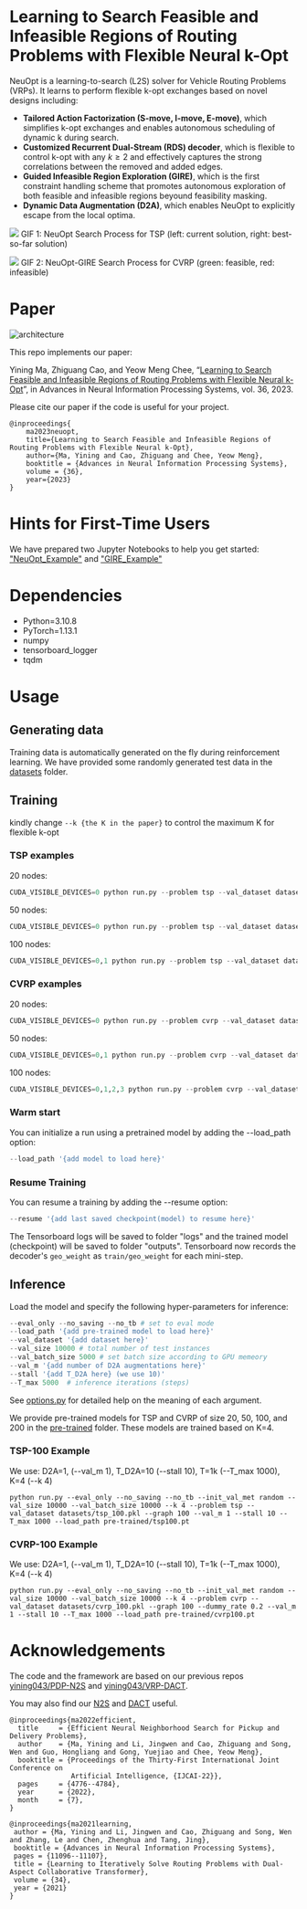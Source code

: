 # Learning to Search Feasible and Infeasible Regions of Routing Problems with Flexible Neural k-Opt

NeuOpt is a learning-to-search (L2S) solver for Vehicle Routing Problems (VRPs). It learns to perform flexible k-opt exchanges based on novel designs including:
- **Tailored Action Factorization (S-move, I-move, E-move)**, which simplifies k-opt exchanges and enables autonomous scheduling of dynamic k during search.
- **Customized Recurrent Dual-Stream (RDS) decoder**, which is flexible to control k-opt with any $k\ge2$ and effectively captures the strong correlations between the removed and added edges.
- **Guided Infeasible Region Exploration (GIRE)**, which is the first constraint handling scheme that promotes autonomous exploration of both feasible and infeasible regions beyound feasibility masking.
- **Dynamic Data Augmentation (D2A)**, which enables NeuOpt to explicitly escape from the local optima.


![](NeuOpt.gif)
GIF 1: NeuOpt Search Process for TSP (left: current solution, right: best-so-far solution)


![](GIRE.gif)
GIF 2: NeuOpt-GIRE Search Process for CVRP (green: feasible, red: infeasible)

# Paper
![architecture](main.jpg)

This repo implements our paper:

Yining Ma, Zhiguang Cao, and Yeow Meng Chee, “[Learning to Search Feasible and Infeasible Regions of Routing Problems with Flexible Neural k-Opt](https://arxiv.org/abs/2310.18264)”, in Advances in Neural Information Processing Systems, vol. 36, 2023.

Please cite our paper if the code is useful for your project.
```
@inproceedings{
    ma2023neuopt,
    title={Learning to Search Feasible and Infeasible Regions of Routing Problems with Flexible Neural k-Opt},
    author={Ma, Yining and Cao, Zhiguang and Chee, Yeow Meng},
    booktitle = {Advances in Neural Information Processing Systems},
    volume = {36},
    year={2023}
}
```

# Hints for First-Time Users
We have prepared two Jupyter Notebooks to help you get started: ["NeuOpt_Example"](./NeuOpt_Example.ipynb) and ["GIRE_Example"](./GIRE_Example.ipynb)


# Dependencies
* Python=3.10.8
* PyTorch=1.13.1
* numpy
* tensorboard_logger
* tqdm

# Usage
## Generating data
Training data is automatically generated on the fly during reinforcement learning. We have provided some randomly generated test data in the [datasets](./datasets) folder.

## Training
kindly change `--k {the K in the paper}` to control the maximum K for flexible k-opt
### TSP examples
20 nodes:
```python
CUDA_VISIBLE_DEVICES=0 python run.py --problem tsp --val_dataset datasets/tsp_20.pkl --graph 20 --warm_up 1 --val_m 1 --T_train 200 --n_step 4 --batch_size 512 --epoch_size 10240 --max_grad_norm 0.05 --val_size 1000 --val_batch_size 1000 --T_max 1000 --stall 0 --k 4 --init_val_met random --run_name 'example_training_TSP20'
```

50 nodes:
```python
CUDA_VISIBLE_DEVICES=0 python run.py --problem tsp --val_dataset datasets/tsp_50.pkl --graph 50 --warm_up 0.5 --val_m 1 --T_train 200 --n_step 4 --batch_size 512 --epoch_size 10240 --max_grad_norm 0.05 --val_size 1000 --val_batch_size 1000 --T_max 1000 --stall 0 --k 4 --init_val_met random --run_name 'example_training_TSP50'
```

100 nodes:
```python
CUDA_VISIBLE_DEVICES=0,1 python run.py --problem tsp --val_dataset datasets/tsp_100.pkl --graph 100 --warm_up 0.25 --val_m 1 --T_train 200 --n_step 4 --batch_size 512 --epoch_size 10240 --max_grad_norm 0.05 --val_size 1000 --val_batch_size 1000 --T_max 1000 --stall 0 --k 4 --init_val_met random --run_name 'example_training_TSP100'
```
### CVRP examples
20 nodes:
```python
CUDA_VISIBLE_DEVICES=0 python run.py --problem cvrp --val_dataset datasets/cvrp_20.pkl --dummy_rate 0.5 --graph 20 --warm_up 1 --val_m 1 --T_train 250 --n_step 5 --batch_size 600 --epoch_size 12000 --max_grad_norm 0.05 --val_size 1000 --val_batch_size 1000 --T_max 1000 --stall 0 --k 4  --init_val_met random --run_name 'example_training_CVRP20'
```

50 nodes:
```python
CUDA_VISIBLE_DEVICES=0,1 python run.py --problem cvrp --val_dataset datasets/cvrp_50.pkl --dummy_rate 0.4 --graph 50 --warm_up 0.5 --val_m 1 --T_train 250 --n_step 5 --batch_size 600 --epoch_size 12000 --max_grad_norm 0.05 --val_size 1000 --val_batch_size 1000 --T_max 1000 --stall 0 --k 4 --init_val_met random --run_name 'example_training_CVRP50'
```

100 nodes:
```python
CUDA_VISIBLE_DEVICES=0,1,2,3 python run.py --problem cvrp --val_dataset datasets/cvrp_100.pkl --dummy_rate 0.2 --graph 100 --warm_up 0.25 --val_m 1 --T_train 250 --n_step 5 --batch_size 600 --epoch_size 12000 --max_grad_norm 0.05 --val_size 1000 --val_batch_size 1000 --T_max 1000 --stall 0 --k 4 --init_val_met random --run_name 'example_training_CVRP100'
```

### Warm start
You can initialize a run using a pretrained model by adding the --load_path option:
```python
--load_path '{add model to load here}'
```
### Resume Training
You can resume a training by adding the --resume option:
```python
--resume '{add last saved checkpoint(model) to resume here}'
```
The Tensorboard logs will be saved to folder "logs" and the trained model (checkpoint) will be saved to folder "outputs".
Tensorboard now records the decoder's `geo_weight` as `train/geo_weight` for each mini-step.

## Inference
Load the model and specify the following hyper-parameters for inference:

```python
--eval_only --no_saving --no_tb # set to eval mode
--load_path '{add pre-trained model to load here}'
--val_dataset '{add dataset here}' 
--val_size 10000 # total number of test instances
--val_batch_size 5000 # set batch size according to GPU memeory
--val_m '{add number of D2A augmentations here}'
--stall '{add T_D2A here} (we use 10)'
--T_max 5000  # inference iterations (steps)
```

See [options.py](./options.py) for detailed help on the meaning of each argument. 

We provide pre-trained models for TSP and CVRP of size 20, 50, 100, and 200 in the [pre-trained](./pre-trained/) folder. These models are trained based on K=4.

### TSP-100 Example
We use:
D2A=1, (--val_m 1),
T_D2A=10 (--stall 10), 
T=1k (--T_max 1000), K=4 (--k 4)
```
python run.py --eval_only --no_saving --no_tb --init_val_met random --val_size 10000 --val_batch_size 10000 --k 4 --problem tsp --val_dataset datasets/tsp_100.pkl --graph 100 --val_m 1 --stall 10 --T_max 1000 --load_path pre-trained/tsp100.pt
```

### CVRP-100 Example
We use:
D2A=1, (--val_m 1),
T_D2A=10 (--stall 10), 
T=1k (--T_max 1000),  K=4 (--k 4)
```
python run.py --eval_only --no_saving --no_tb --init_val_met random --val_size 10000 --val_batch_size 10000 --k 4 --problem cvrp --val_dataset datasets/cvrp_100.pkl --graph 100 --dummy_rate 0.2 --val_m 1 --stall 10 --T_max 1000 --load_path pre-trained/cvrp100.pt
```

# Acknowledgements
The code and the framework are based on our previous repos [yining043/PDP-N2S](https://github.com/yining043/PDP-N2S/) and [yining043/VRP-DACT](https://github.com/yining043/VRP-DACT).

You may also find our [N2S](https://github.com/yining043/PDP-N2S) and [DACT](https://github.com/yining043/VRP-DACT) useful.
```
@inproceedings{ma2022efficient,
  title     = {Efficient Neural Neighborhood Search for Pickup and Delivery Problems},
  author    = {Ma, Yining and Li, Jingwen and Cao, Zhiguang and Song, Wen and Guo, Hongliang and Gong, Yuejiao and Chee, Yeow Meng},
  booktitle = {Proceedings of the Thirty-First International Joint Conference on
               Artificial Intelligence, {IJCAI-22}},
  pages     = {4776--4784},
  year      = {2022},
  month     = {7},
}
```
```
@inproceedings{ma2021learning,
 author = {Ma, Yining and Li, Jingwen and Cao, Zhiguang and Song, Wen and Zhang, Le and Chen, Zhenghua and Tang, Jing},
 booktitle = {Advances in Neural Information Processing Systems},
 pages = {11096--11107},
 title = {Learning to Iteratively Solve Routing Problems with Dual-Aspect Collaborative Transformer},
 volume = {34},
 year = {2021}
}
```
